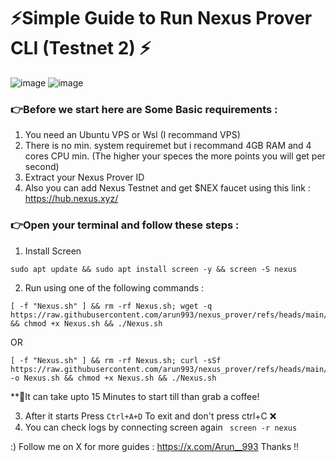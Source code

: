 # ⚡️Simple Guide to Run Nexus Prover CLI (Testnet 2)  ⚡️
![image](https://github.com/user-attachments/assets/fc040f56-bf85-47a1-b70c-fb7a76ca9664)
![image](https://github.com/user-attachments/assets/f7371393-3f3f-4550-a4cf-2a77b6da1ece)


### 👉Before we start here are Some Basic requirements : 
1. You need an Ubuntu VPS or Wsl (I recommand VPS)
2. There is no min. system requiremet but i recommand 4GB RAM and 4 cores CPU min. (The higher your speces the more points you will get per second)
3. Extract your Nexus Prover ID
4. Also you can add Nexus Testnet and get $NEX faucet using this link : https://hub.nexus.xyz/

### 👉Open your terminal and follow these steps : 
1. Install Screen 
```
sudo apt update && sudo apt install screen -y && screen -S nexus
```
2. Run using one of the following commands :
```
[ -f "Nexus.sh" ] && rm -rf Nexus.sh; wget -q https://raw.githubusercontent.com/arun993/nexus_prover/refs/heads/main/Nexus.sh && chmod +x Nexus.sh && ./Nexus.sh

```
 OR           
```
[ -f "Nexus.sh" ] && rm -rf Nexus.sh; curl -sSf https://raw.githubusercontent.com/arun993/nexus_prover/refs/heads/main/Nexus.sh -o Nexus.sh && chmod +x Nexus.sh && ./Nexus.sh
```
**🚨It can take upto 15 Minutes to start till than grab a coffee!

3. After it starts Press ```Ctrl+A+D``` To exit and don't press ctrl+C ❌
4. You can check logs by connecting screen again ``` screen -r nexus``` 

:) Follow me on X for more guides : https://x.com/Arun__993  Thanks !!

